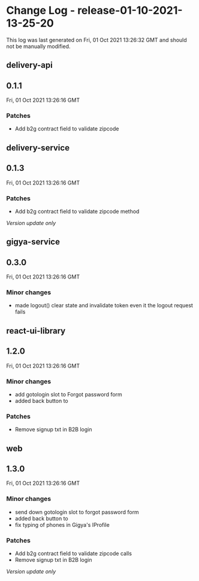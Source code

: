 # Change Log - release-01-10-2021-13-25-20

This log was last generated on Fri, 01 Oct 2021 13:26:32 GMT and should not be manually modified.

## delivery-api
## 0.1.1
Fri, 01 Oct 2021 13:26:16 GMT

### Patches

- Add b2g contract field to validate zipcode

## delivery-service
## 0.1.3
Fri, 01 Oct 2021 13:26:16 GMT

### Patches

- Add b2g contract field to validate zipcode method

_Version update only_

## gigya-service
## 0.3.0
Fri, 01 Oct 2021 13:26:16 GMT

### Minor changes

- made logout() clear state and invalidate token even it the logout request fails

## react-ui-library
## 1.2.0
Fri, 01 Oct 2021 13:26:16 GMT

### Minor changes

- add gotologin slot to Forgot password form
- added back button to <CompleteRegistrationForm>

### Patches

- Remove signup txt in B2B login

## web
## 1.3.0
Fri, 01 Oct 2021 13:26:16 GMT

### Minor changes

- send down gotologin slot to forgot password form
- added back button to <CompleteRegistrationContainer>
- fix typing of phones in Gigya's IProfile

### Patches

- Add b2g contract field to validate zipcode calls
- Remove signup txt in B2B login

_Version update only_

